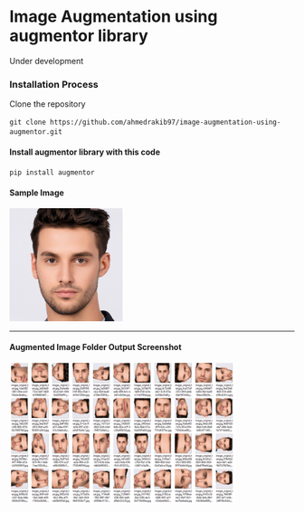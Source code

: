 # Image Augmentation using augmentor library #

Under development

### Installation Process ###

Clone the repository

`git clone https://github.com/ahmedrakib97/image-augmentation-using-augmentor.git`

#### Install augmentor library with this code ####

`pip install augmentor`


#### Sample Image ####
<img src="images/test.jpg" width="200px" alt="sample image">

----

#### Augmented Image Folder Output Screenshot ####

<img src="images/screenshotsForReadME/ss.png" width="400px" height="250px" alt="output Screenshot">